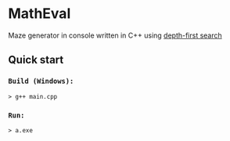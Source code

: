 # MathEval
Maze generator in console written in C++ using [depth-first search](https://en.wikipedia.org/wiki/Maze_generation_algorithm)

## Quick start
### `Build (Windows):`
```console
> g++ main.cpp
```
### `Run:`
```console
> a.exe
```
